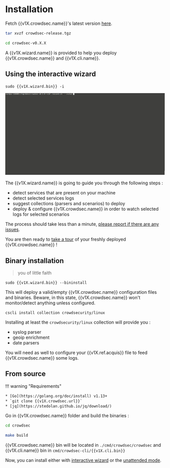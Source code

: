 # Installation

Fetch {{v1X.crowdsec.name}}'s latest version [here]({{v1X.crowdsec.download_url}}).

```bash
tar xvzf crowdsec-release.tgz
```
```bash
cd crowdsec-v0.X.X
```

A {{v1X.wizard.name}} is provided to help you deploy {{v1X.crowdsec.name}} and {{v1X.cli.name}}.

## Using the interactive wizard

```
sudo {{v1X.wizard.bin}} -i
```

![crowdsec](../assets/images/crowdsec_install.gif)

The {{v1X.wizard.name}} is going to guide you through the following steps :

 - detect services that are present on your machine
 - detect selected services logs
 - suggest collections (parsers and scenarios) to deploy
 - deploy & configure {{v1X.crowdsec.name}} in order to watch selected logs for selected scenarios
 
The process should take less than a minute, [please report if there are any issues]({{v1X.wizard.bugreport}}).

You are then ready to [take a tour](/Crowdsec/v1/getting_started/crowdsec-tour/) of your freshly deployed {{v1X.crowdsec.name}} !

## Binary installation

> you of little faith

```
sudo {{v1X.wizard.bin}} --bininstall
```

This will deploy a valid/empty {{v1X.crowdsec.name}} configuration files and binaries.
Beware, in this state, {{v1X.crowdsec.name}} won't monitor/detect anything unless configured.

```
cscli install collection crowdsecurity/linux
```


Installing at least the `crowdsecurity/linux` collection will provide you :

 - syslog parser
 - geoip enrichment
 - date parsers


You will need as well to configure your {{v1X.ref.acquis}} file to feed {{v1X.crowdsec.name}} some logs.





## From source

!!! warning "Requirements"
    
    * [Go](https://golang.org/doc/install) v1.13+
    * `git clone {{v1X.crowdsec.url}}`
    * [jq](https://stedolan.github.io/jq/download/)


Go in {{v1X.crowdsec.name}} folder and build the binaries :

```bash
cd crowdsec
```
```bash
make build
```


{{v1X.crowdsec.name}} bin will be located in `./cmd/crowdsec/crowdsec` and {{v1X.cli.name}} bin in `cmd/crowdsec-cli/{{v1X.cli.bin}}` 

Now, you can install either with [interactive wizard](#using-the-interactive-wizard) or the [unattended mode](#using-unattended-mode).